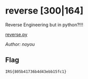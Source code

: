 # reverse [300|164]
Reverse Engineering but in python?!!!

[reverse.py](reverse.py)

_Author: noyou_

## Flag
`IRS{805b41736b4d43ebb15fc1}`